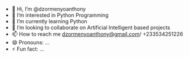 - 👋 Hi, I’m @dzormenyoanthony
- 👀 I’m interested in Python Programming
- 🌱 I’m currently learning Python
- 💞️ I’m looking to collaborate on Artificial Intelligent based projects
- 📫 How to reach me dzormenyoanthony@gmail.com/ +233534251226
- 😄 Pronouns: ...
- ⚡ Fun fact: ...

<!---
dzormenyoanthony/dzormenyoanthony is a ✨ special ✨ repository because its `README.md` (this file) appears on your GitHub profile.
You can click the Preview link to take a look at your changes.
--->
